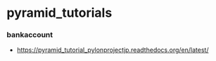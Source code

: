 pyramid_tutorials
============================

### bankaccount
 * https://pyramid_tutorial_pylonprojectjp.readthedocs.org/en/latest/
